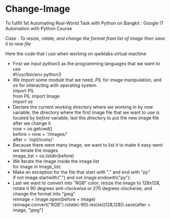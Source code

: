 # Change-Image

To fullfil 1st Automating Real-World Task with Python on Bangkit : Google IT Automation with Python Course 


*Case : To resize, rotate, and change the format from list of image then save it to new file*

Here the code that i use when working on qwiklabs virtual machine  
- First we input python3 as the programming languages that we want to use  
#!/usr/bin/env python3  
- We import some module that we need, *PIL* for image manipulation, and *os* for interacting with operating system  
import PIL  
from PIL import Image  
import os  
- Declare the current working directory where we working in by *now* variable, the directory where the first image file that we want to use is located by *before* variable, last the directory to put the new image file after we change it  
now = os.getcwd()  
before = now + '/images/'  
after = '/opt/icons/'  
- Because there were many image, we want to list it to make it easy went we iterate the images  
image_list = os.listdir(before)  
- We iterate the image inside the image list  
for image in image_list:  
- Make an exception for the file that start with "." and end with "py"  
  if not image.startwith(".") and not image.endswith("py"):  
- Last we want to convert into "RGB" color, resize the image to 128x128, rotate it 90 degrees anti-clockwise or 270 degrees clockwise, and change the format into "jpeg"  
    reimage = Image.open(before + image)  
    reimage.convert("RGB").rotate(-90).resize((128,128)).save(after + image, "jpeg")  
